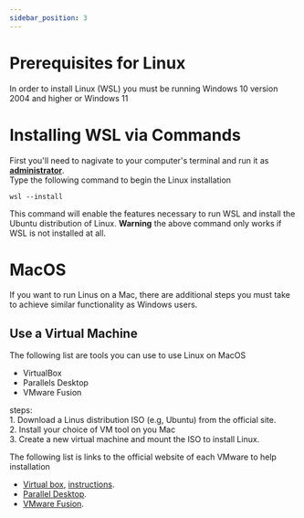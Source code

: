 ```yaml
---
sidebar_position: 3
---
```


# Prerequisites for Linux
In order to install Linux (WSL) you must be running Windows 10 version 2004 and higher or Windows 11

# Installing WSL via Commands
First you'll need to nagivate to your computer's terminal and run it as [**administrator**](https://learn.microsoft.com/en-us/windows/terminal/faq).\
Type the following command to begin the Linux installation

```
wsl --install
```

This command will enable the features necessary to run WSL and install the Ubuntu distribution of Linux.
**Warning** the above command only works if WSL is not installed at all.

# MacOS
If you want to run Linus on a Mac, there are additional steps you must take to achieve similar functionality as Windows users.

## Use a Virtual Machine
The following list are tools you can use to use Linux on MacOS
 - VirtualBox 
 - Parallels Desktop
 - VMware Fusion

steps:\
    1. Download a Linus distribution ISO (e.g, Ubuntu) from the official site.\
    2. Install your choice of VM tool on you Mac\
    3. Create a new virtual machine and mount the ISO to install Linux.

The following list is links to the official website of each VMware to help installation

- [Virtual box](https://www.virtualbox.org/wiki/Downloads?), [instructions](https://www.virtualbox.org/wiki/Mac%20OS%20X%20build%20instructions).
- [Parallel Desktop](https://www.parallels.com/plans/education/?srsltid=AfmBOoqQKFoOq-VO3TBdYJXCtliR1ShjnyIAt1ncySt6KchXOpO65_PW).
- [VMware Fusion](https://blogs.vmware.com/teamfusion/2024/05/fusion-pro-now-available-free-for-personal-use.html).
